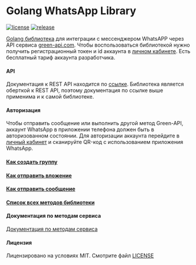 # Golang WhatsApp Library

[![license](https://img.shields.io/github/license/green-api/whatsapp-api-client-golang)](https://github.com/green-api/whatsapp-api-client-golang/blob/master/LICENSE)
[![release](https://img.shields.io/github/v/release/green-api/whatsapp-api-client-golang)](https://github.com/green-api/whatsapp-api-client-golang/releases)

[Golang библиотека](https://github.com/green-api/whatsapp-api-client-golang) для интеграции с мессенджером WhatsAPP
через API сервиса [green-api.com](https://green-api.com/). Чтобы воспользоваться библиотекой нужно получить
регистрационный токен и id аккаунта в [личном кабинете](https://console.green-api.com/). Есть бесплатный тариф аккаунта
разработчика.

#### API

Документация к REST API находится по [ссылке](https://green-api.com/docs/api/). Библиотека является оберткой к REST API,
поэтому документация по ссылке выше применима и к самой библиотеке.

#### Авторизация

Чтобы отправить сообщение или выполнить другой метод Green-API, аккаунт WhatsApp в приложении телефона должен быть в
авторизованном состоянии. Для авторизации аккаунта перейдите в [личный кабинет](https://console.green-api.com/) и
сканируйте QR-код с использованием приложения WhatsApp.

#### [Как создать группу](create_group.md)

#### [Как отправить вложение](send_file_by_upload.md)

#### [Как отправить сообщение](send_message.md)

#### [Список всех методов библиотеки](all_methods.md)

#### Документация по методам сервиса

[Документация по методам сервиса](https://green-api.com/docs/api/)

#### Лицензия

Лицензировано на условиях MIT. Смотрите
файл [LICENSE](https://github.com/green-api/whatsapp-api-client-golang/blob/master/LICENSE)
